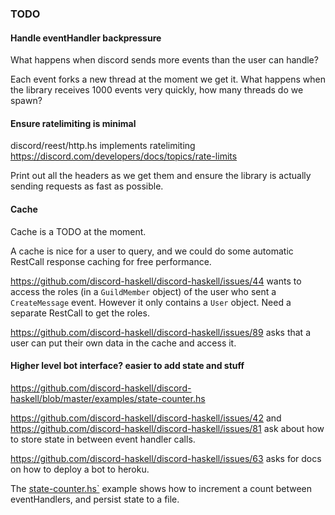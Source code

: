 
### TODO


#### Handle eventHandler backpressure

What happens when discord sends more events than the user can handle? 

Each event forks a new thread at the moment we get it. What happens when the library receives 1000 events very quickly, how many threads do we spawn?

#### Ensure ratelimiting is minimal

discord/reest/http.hs implements ratelimiting https://discord.com/developers/docs/topics/rate-limits

Print out all the headers as we get them and ensure the library is actually sending requests as fast as possible.


#### Cache

Cache is a TODO at the moment.

A cache is nice for a user to query, and we could do some automatic RestCall response caching for free performance.

https://github.com/discord-haskell/discord-haskell/issues/44 wants to access the roles (in a `GuildMember` object) of the user who sent a `CreateMessage` event. However it only contains a `User` object. Need a separate RestCall to get the roles.

https://github.com/discord-haskell/discord-haskell/issues/89 asks that a user can put their own data in the cache and access it.

#### Higher level bot interface? easier to add state and stuff

https://github.com/discord-haskell/discord-haskell/blob/master/examples/state-counter.hs

https://github.com/discord-haskell/discord-haskell/issues/42 and https://github.com/discord-haskell/discord-haskell/issues/81 ask about how to store state in between event handler calls.

https://github.com/discord-haskell/discord-haskell/issues/63 asks for docs on how to deploy a bot to heroku.

The [state-counter.hs`](../examples/state-counter.hs) example shows how to increment a count between eventHandlers, and persist state to a file.
